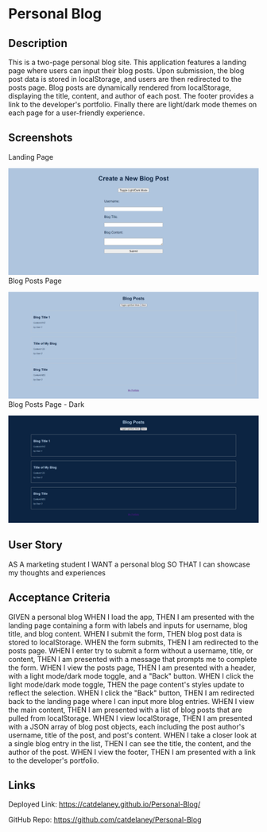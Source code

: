 # Personal Blog

## Description
This is a two-page personal blog site. This application features a landing page where users can input their blog posts. Upon submission, the blog post data is stored in localStorage, and users are then redirected to the posts page. Blog posts are dynamically rendered from localStorage, displaying the title, content, and author of each post. The footer provides a link to the developer's portfolio. Finally there are light/dark mode themes on each page for a user-friendly experience.

## Screenshots
Landing Page

![Landing Page](./assets/images/landing%20page.png)
Blog Posts Page

![Blog Posts Page](./assets/images/blog%20posts%20page.png)
Blog Posts Page - Dark

![Blog Posts Page - Dark](./assets/images/blog%20posts%20page%20-%20dark.png)

## User Story
AS A marketing student
I WANT a personal blog
SO THAT I can showcase my thoughts and experiences

## Acceptance Criteria
GIVEN a personal blog
WHEN I load the app,
THEN I am presented with the landing page containing a form with labels and inputs for username, blog title, and blog content.
WHEN I submit the form,
THEN blog post data is stored to localStorage.
WHEN the form submits,
THEN I am redirected to the posts page.
WHEN I enter try to submit a form without a username, title, or content,
THEN I am presented with a message that prompts me to complete the form.
WHEN I view the posts page,
THEN I am presented with a header, with a light mode/dark mode toggle, and a "Back" button.
WHEN I click the light mode/dark mode toggle,
THEN the page content's styles update to reflect the selection.
WHEN I click the "Back" button,
THEN I am redirected back to the landing page where I can input more blog entries.
WHEN I view the main content,
THEN I am presented with a list of blog posts that are pulled from localStorage.
WHEN I view localStorage,
THEN I am presented with a JSON array of blog post objects, each including the post author's username, title of the post, and post's content.
WHEN I take a closer look at a single blog entry in the list,
THEN I can see the title, the content, and the author of the post.
WHEN I view the footer,
THEN I am presented with a link to the developer's portfolio.

## Links
Deployed Link: https://catdelaney.github.io/Personal-Blog/

GitHub Repo: https://github.com/catdelaney/Personal-Blog